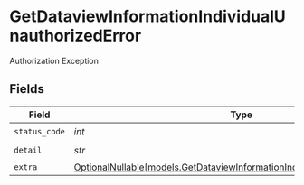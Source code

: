 # GetDataviewInformationIndividualUnauthorizedError

Authorization Exception


## Fields

| Field                                                                                                                                        | Type                                                                                                                                         | Required                                                                                                                                     | Description                                                                                                                                  |
| -------------------------------------------------------------------------------------------------------------------------------------------- | -------------------------------------------------------------------------------------------------------------------------------------------- | -------------------------------------------------------------------------------------------------------------------------------------------- | -------------------------------------------------------------------------------------------------------------------------------------------- |
| `status_code`                                                                                                                                | *int*                                                                                                                                        | :heavy_check_mark:                                                                                                                           | N/A                                                                                                                                          |
| `detail`                                                                                                                                     | *str*                                                                                                                                        | :heavy_check_mark:                                                                                                                           | N/A                                                                                                                                          |
| `extra`                                                                                                                                      | [OptionalNullable[models.GetDataviewInformationIndividualUnauthorizedExtra]](../models/getdataviewinformationindividualunauthorizedextra.md) | :heavy_minus_sign:                                                                                                                           | N/A                                                                                                                                          |